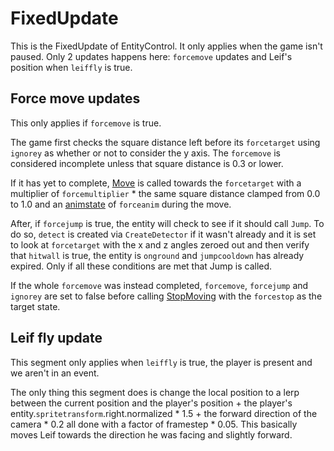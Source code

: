 # FixedUpdate
This is the FixedUpdate of EntityControl. It only applies when the game isn't paused. Only 2 updates happens here: `forcemove` updates and Leif's position when `leiffly` is true.

## Force move updates
This only applies if `forcemove` is true.

The game first checks the square distance left before its `forcetarget` using `ignorey` as whether or not to consider the y axis. The `forcemove` is considered incomplete unless that square distance is 0.3 or lower.

If it has yet to complete, [Move](../../Notable%20methods/Move.md) is called towards the `forcetarget` with a multiplier of `forcemultiplier` * the same square distance clamped from 0.0 to 1.0 and an [animstate](../../Animations/animstate.md) of `forceanim` during the move. 

After, if `forcejump` is true, the entity will check to see if it should call `Jump`. To do so, `detect` is created via `CreateDetector` if it wasn't already and it is set to look at `forcetarget` with the x and z angles zeroed out and then verify that `hitwall` is true, the entity is `onground` and `jumpcooldown` has already expired. Only if all these conditions are met that Jump is called.

If the whole `forcemove` was instead completed, `forcemove`, `forcejump` and `ignorey` are set to false before calling [StopMoving](../../EntityControl%20Methods.md#stopmoving) with the `forcestop` as the target state.

## Leif fly update
This segment only applies when `leiffly` is true, the player is present and we aren't in an event.

The only thing this segment does is change the local position to a lerp between the current position and the player's position + the player's entity.`spritetransform`.right.normalized * 1.5 + the forward direction of the camera * 0.2 all done with a factor of framestep * 0.05. This basically moves Leif towards the direction he was facing and slightly forward.
